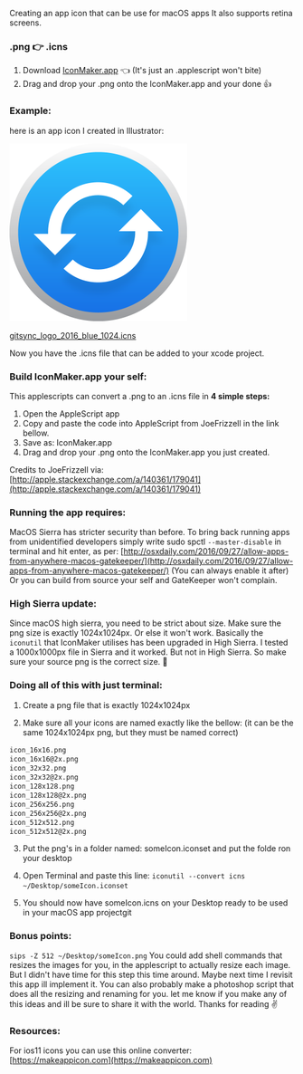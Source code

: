 Creating an app icon that can be use for macOS apps<!--more--> It also supports retina screens.

### .png 👉 .icns
1. Download [IconMaker.app](https://raw.githubusercontent.com/stylekit/img/master/iconmaker.app.zip) 👈 (It's just an .applescript won't bite)   
2. Drag and drop your .png onto the IconMaker.app and your done 👍

### Example:

here is an app icon I created in Illustrator:  

<img width="314" alt="img" src="https://raw.githubusercontent.com/stylekit/img/master/gitsync_logo_2016_blue.png">

[gitsync_logo_2016_blue_1024.icns](https://raw.githubusercontent.com/stylekit/img/master/gitsync_logo_2016_blue_1024.icns.icns) 

Now you have the .icns file that can be added to your xcode project. 

### Build IconMaker.app your self:

This applescripts can convert a .png to an .icns file in **4 simple steps:** 

1. Open the AppleScript app  
2. Copy and paste the code into AppleScript from JoeFrizzell in the link bellow.   
3. Save as: IconMaker.app   
4. Drag and drop your .png onto the IconMaker.app you just created.  

Credits to JoeFrizzell via: [http://apple.stackexchange.com/a/140361/179041](http://apple.stackexchange.com/a/140361/179041) 


### Running the app requires:

MacOS Sierra has stricter security than before. To bring back running apps from unidentified developers simply write sudo spctl `--master-disable` in terminal and hit enter, as per: [http://osxdaily.com/2016/09/27/allow-apps-from-anywhere-macos-gatekeeper/](http://osxdaily.com/2016/09/27/allow-apps-from-anywhere-macos-gatekeeper/) (You can always enable it after) Or you can build from source your self and GateKeeper won't complain.


### High Sierra update:

Since macOS high sierra, you need to be strict about size. Make sure the png size is exactly 1024x1024px. Or else it won't work. Basically the `iconutil` that IconMaker utilises has been upgraded in High Sierra. I tested a 1000x1000px file in Sierra and it worked. But not in High Sierra. So make sure your source png is the correct size. 💪


### Doing all of this with just terminal:

1. Create a png file that is exactly 1024x1024px 

2. Make sure all your icons are named exactly like the bellow: (it can be the same 1024x1024px png, but they must be named correct)
```
icon_16x16.png
icon_16x16@2x.png
icon_32x32.png
icon_32x32@2x.png
icon_128x128.png
icon_128x128@2x.png
icon_256x256.png
icon_256x256@2x.png
icon_512x512.png
icon_512x512@2x.png
```
3. Put the png's in a folder named: someIcon.iconset and put the folde ron your desktop

4. Open Terminal and paste this line: `iconutil --convert icns ~/Desktop/someIcon.iconset`	

5. You should now have someIcon.icns on your Desktop ready to be used in your macOS app projectgit


### Bonus points: 

`sips -Z 512 ~/Desktop/someIcon.png`
You could add shell commands that resizes the images for you, in the applescript to actually resize each image. But I didn't have time for this step this time around. Maybe next time I revisit this app ill implement it. You can also probably make a photoshop script that does all the resizing and renaming for you. let me know if you make any of this ideas and ill be sure to share it with the world. Thanks for reading ✌️ 

### Resources:
For ios11 icons you can use this online converter: [https://makeappicon.com](https://makeappicon.com) 